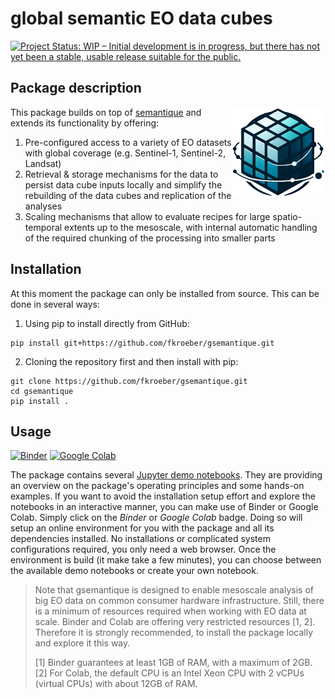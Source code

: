 # global semantic EO data cubes 

[![Project Status: WIP – Initial development is in progress, but there has not yet been a stable, usable release suitable for the public.](https://www.repostatus.org/badges/latest/wip.svg)](https://www.repostatus.org/#wip)

## Package description
<img src="docs/py_logo.png" align="right" width="150" />

This package builds on top of [semantique](https://zgis.github.io/semantique/#) and extends its functionality by offering:
1. Pre-configured access to a variety of EO datasets with global coverage (e.g. Sentinel-1, Sentinel-2, Landsat)
2. Retrieval & storage mechanisms for the data to persist data cube inputs locally and simplify the rebuilding of the data cubes and replication of the analyses
3. Scaling mechanisms that allow to evaluate recipes for large spatio-temporal extents up to the mesoscale, with internal automatic handling of the required chunking of the processing into smaller parts

## Installation
At this moment the package can only be installed from source. This can be done in several ways:

1) Using pip to install directly from GitHub:

```
pip install git+https://github.com/fkroeber/gsemantique.git
```

2) Cloning the repository first and then install with pip:

```
git clone https://github.com/fkroeber/gsemantique.git
cd gsemantique
pip install .
```

## Usage
[![Binder](https://mybinder.org/badge_logo.svg)](https://mybinder.org/v2/gh/fkroeber/gsemantique/main)
[![Google Colab](https://colab.research.google.com/assets/colab-badge.svg)](http://colab.research.google.com/github/fkroeber/gsemantique/blob/main)  

The package contains several [Jupyter demo notebooks](./demo/). They are providing an overview on the package's operating principles and some hands-on examples. If you want to avoid the installation setup effort and explore the notebooks in an interactive manner, you can make use of Binder or Google Colab. Simply click on the *Binder* or *Google Colab* badge. Doing so will setup an online environment for you with the package and all its dependencies installed. No installations or complicated system configurations required, you only need a web browser. Once the environment is build (it make take a few minutes), you can choose between the available demo notebooks or create your own notebook.

> Note that gsemantique is designed to enable mesoscale analysis of big EO data on common consumer hardware infrastructure. Still, there is a minimum of resources required when working with EO data at scale. Binder and Colab are offering very restricted resources [1, 2]. Therefore it is strongly recommended, to install the package locally and explore it this way.
> 
> [1] Binder guarantees at least 1GB of RAM, with a maximum of 2GB.  
> [2] For Colab, the default CPU is an Intel Xeon CPU with 2 vCPUs (virtual CPUs) with about 12GB of RAM. 


